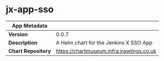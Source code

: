 # jx-app-sso

|App Metadata||
|---|---|
| **Version** | 0.0.7 |
| **Description** | A Helm chart for the Jenkins X SSO App |
| **Chart Repository** | https://chartmuseum.infra.jrawlings.co.uk |
